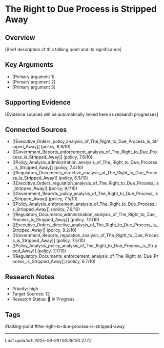 # The Right to Due Process is Stripped Away

## Overview
[Brief description of this talking point and its significance]

## Key Arguments
- [Primary argument 1]
- [Primary argument 2]
- [Primary argument 3]

## Supporting Evidence
[Evidence sources will be automatically linked here as research progresses]

## Connected Sources
- [[Executive_Orders_policy_analysis_of_The_Right_to_Due_Process_is_Stripped_Away]] (policy, 8.8/10)
- [[Government_Reports_enforcement_analysis_of_The_Right_to_Due_Process_is_Stripped_Away]] (policy, 7.6/10)
- [[Policy_Analysis_administration_analysis_of_The_Right_to_Due_Process_is_Stripped_Away]] (policy, 7.4/10)
- [[Regulatory_Documents_directive_analysis_of_The_Right_to_Due_Process_is_Stripped_Away]] (policy, 6.5/10)
- [[Executive_Orders_regulation_analysis_of_The_Right_to_Due_Process_is_Stripped_Away]] (policy, 9.1/10)
- [[Government_Reports_policy_analysis_of_The_Right_to_Due_Process_is_Stripped_Away]] (policy, 7.5/10)
- [[Policy_Analysis_enforcement_analysis_of_The_Right_to_Due_Process_is_Stripped_Away]] (policy, 7.6/10)
- [[Regulatory_Documents_administration_analysis_of_The_Right_to_Due_Process_is_Stripped_Away]] (policy, 7.5/10)
- [[Executive_Orders_directive_analysis_of_The_Right_to_Due_Process_is_Stripped_Away]] (policy, 9.2/10)
- [[Government_Reports_regulation_analysis_of_The_Right_to_Due_Process_is_Stripped_Away]] (policy, 7.5/10)
- [[Policy_Analysis_policy_analysis_of_The_Right_to_Due_Process_is_Stripped_Away]] (policy, 7.7/10)
- [[Regulatory_Documents_enforcement_analysis_of_The_Right_to_Due_Process_is_Stripped_Away]] (policy, 6.7/10)
<!-- Sources will be auto-linked by research agents -->

## Research Notes
- Priority: high
- Target Sources: 12
- Research Status: 🔄 In Progress

## Tags
#talking-point #the-right-to-due-process-is-stripped-away

---
*Last updated: 2025-06-29T00:36:30.277Z*
